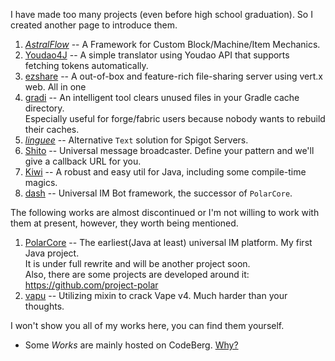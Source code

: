 I have made too many projects (even before high school graduation). So I created another page to introduce them.

1. [_AstralFlow_](https://github.com/InlinedLambdas/AstralFlow) -- A Framework for Custom Block/Machine/Item Mechanics.
2. [Youdao4J](https://github.com/iceBear67/Youdao4J) -- A simple translator using Youdao API that supports fetching tokens automatically.
3. [ezshare](https://github.com/iceBear67/ezshare) -- A out-of-box and feature-rich file-sharing server using vert.x web. All in one
4. [gradi](https://github.com/iceBear67/gradi) -- An intelligent tool clears unused files in your Gradle cache directory.  
  Especially useful for forge/fabric users because nobody wants to rebuild their caches.
5. [_linguee_](https://github.com/iceBear67/linguee) -- Alternative `Text` solution for Spigot Servers.
6. [Shito](https://github.com/iceBear67/Shito) -- Universal message broadcaster. Define your pattern and we'll give a callback URL for you.
7. [Kiwi](https://github.com/Kalculos/kiwi) -- A robust and easy util for Java, including some compile-time magics.
8. [dash](https://github.com/kalculos/dash) -- Universal IM Bot framework, the successor of `PolarCore`.

The following works are almost discontinued or I'm not willing to work with them at present, however, they worth being mentioned.

1. [PolarCore](https://github.com/saltedfishclub/PolarCore) -- The earliest(Java at least) universal IM platform. My first Java project.  
  It is under full rewrite and will be another project soon.  
  Also, there are some projects are developed around it: https://github.com/project-polar
2. [vapu](https://github.com/iceBear67/vapu) -- Utilizing mixin to crack Vape v4. Much harder than your thoughts.


I won't show you all of my works here, you can find them yourself.

* Some _Works_ are mainly hosted on CodeBerg. [Why?](https://ib67.io/2022/08/19/From-GitHub-To-Github/)
